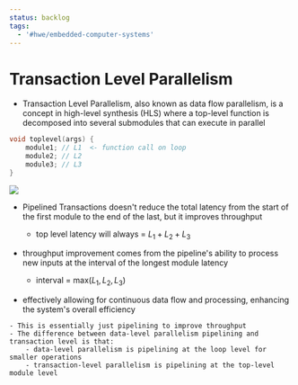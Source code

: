 ```yaml
---
status: backlog
tags:
  - '#hwe/embedded-computer-systems'
---
```


# Transaction Level Parallelism

- Transaction Level Parallelism, also known as data flow parallelism, is a concept in high-level synthesis (HLS) where a top-level function is decomposed into several submodules that can execute in parallel

```c
void toplevel(args) {
	module1; // L1  <- function call on loop
	module2; // L2
	module3; // L3
}
```

![](Pasted%20image%2020240223160355.png)

- Pipelined Transactions doesn't reduce the total latency from the start of the first module to the end of the last, but it improves throughput

  - top level latency will always = $L_1 + L_2 + L_3$

- throughput improvement comes from the pipeline's ability to process new inputs at the interval of the longest module latency

  - interval = $\text{max}(L_1, L_2, L_3)$

- effectively allowing for continuous data flow and processing, enhancing the system's overall efficiency

```ad-question
- This is essentially just pipelining to improve throughput
- The difference between data-level parallelism pipelining and transaction level is that:
	- data-level parallelism is pipelining at the loop level for smaller operations
	- transaction-level parallelism is pipelining at the top-level module level
```
